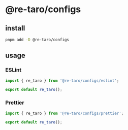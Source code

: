 # @re-taro/configs

## install

```bash
pnpm add -D @re-taro/configs
```

## usage

### ESLint

```js
import { re_taro } from '@re-taro/configs/eslint';

export default re_taro();

```

### Prettier

```js
import { re_taro } from '@re-taro/configs/prettier';

export default re_taro();

```
